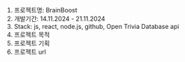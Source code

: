 1. 프로젝트명: BrainBoost
2. 개발기간: 14.11.2024 - 21.11.2024
3. Stack: js, react, node.js, github, Open Trivia Database api
4. 프로젝트 목적
5. 프로젝트 기획
6. 프로젝트 url
